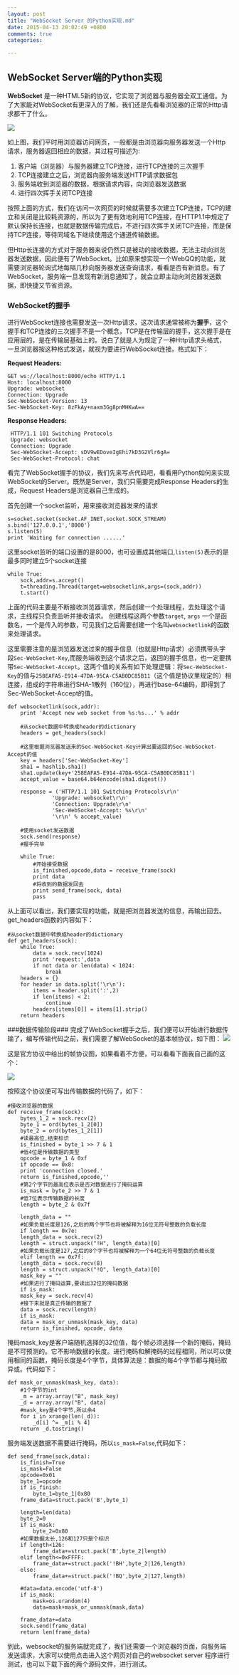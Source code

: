 ```yaml
---
layout: post
title: "WebSocket Server 的Python实现.md"
date: 2015-04-13 20:02:49 +0800
comments: true
categories: 

---
```

## WebSocket Server端的Python实现 ##

**WebSocket** 是一种HTML5新的协议，它实现了浏览器与服务器全双工通信。为了大家能对WebSocket有更深入的了解，我们还是先看看浏览器的正常的Http请求都干了什么。

![](http://i2.tietuku.com/14cbfc2972b5206f.jpg)

如上图，我们平时用浏览器访问网页，一般都是由浏览器向服务器发送一个Http请求，服务器返回相应的数据，其过程可描述为:

1. 客户端（浏览器）与服务器建立TCP连接，进行TCP连接的三次握手
2. TCP连接建立之后，浏览器向服务端发送HTTP请求数据包
3. 服务端收到浏览器的数据，根据请求内容，向浏览器发送数据
4. 进行四次挥手关闭TCP连接

按照上面的方式，我们在访问一次网页的时候就需要多次建立TCP连接，TCP的建立和关闭是比较耗资源的，所以为了更有效地利用TCP连接，在HTTP1.1中规定了默认保持长连接，也就是数据传输完成后，不进行四次挥手关闭TCP连接，而是保持TCP连接，等待同域名下继续使用这个通道传输数据。

但Http长连接的方式对于服务器来说仍然只是被动的接收数据，无法主动向浏览器发送数据，因此便有了WebSocket。比如原来想实现一个WebQQ的功能，就需要浏览器轮询式地每隔几秒向服务器发送查询请求，看看是否有新消息。有了WebSocket，服务端一旦发现有新消息通知了，就会立即主动向浏览器发送数据，即快捷又节省资源。

### WebSocket的握手 ###

进行WebSocket连接也需要发送一次Http请求，这次请求通常被称为**握手**，这个握手和TCP连接的三次握手不是一个概念，TCP是在传输层的握手，这次握手是在应用层的，是在传输层基础上的。说白了就是人为规定了一种Http请求头格式，一旦浏览器按这种格式发送，就视为要进行WebSocket连接。格式如下：

**Request Headers:**

	GET ws://localhost:8000/echo HTTP/1.1
	Host: localhost:8000
	Upgrade: websocket
	Connection: Upgrade
	Sec-WebSocket-Version: 13
	Sec-WebSocket-Key: 8zFkAy+naxm3Gg8pnMHKwA==

**Response Headers:**

	 HTTP/1.1 101 Switching Protocols
	 Upgrade: websocket
	 Connection: Upgrade
	 Sec-WebSocket-Accept: sDV9wEDoveIgEhi7kD3G2Vlr6gA=
	 Sec-WebSocket-Protocol: chat 

看完了WebSocket握手的协议，我们先来写点代码吧，看看用Python如何来实现WebSocket的Server。既然是Server，我们只需要完成Response Headers的生成，Request Headers是浏览器自己生成的。

首先创建一个socket监听，用来接收浏览器发来的请求

    s=socket.socket(socket.AF_INET,socket.SOCK_STREAM)
    s.bind('127.0.0.1','8000')
	s.listen(5)
	print 'Waiting for connection ......'

这里socket监听的端口设置的是8000，也可设置成其他端口,`listen(5)`表示的是最多同时建立5个socket连接

	while True:
		sock,addr=s.accept()
		t=threading.Thread(target=websocketlink,args=(sock,addr))
		t.start()

上面的代码主要是不断接收浏览器请求，然后创建一个处理线程，去处理这个请求，主线程只负责监听并接收请求。
创建线程这两个参数`target`, `args` 一个是函数名，一个是传入的参数，可见我们之后需要创建一个名叫`websocketlink`的函数来处理请求。

这里需要注意的是浏览器发送过来的握手信息（也就是Http请求）必须携带头字段`Sec-WebSocket-Key`,而服务端收到这个请求之后，返回的握手信息，也一定要携带`Sec-WebSocket-Accept`。这两个值的关系有如下处理逻辑：将`Sec-WebSocket-Key`的值与`258EAFA5-E914-47DA-95CA-C5AB0DC85B11`（这个值是协议里规定的）相连接，组成的字符串进行SHA-1散列（160位），再进行base-64编码，即得到了Sec-WebSocket-Accept的值。


	def websocketlink(sock,addr):
	    print 'Accept new web socket from %s:%s...' % addr
	
	    #从socket数据中转换成header的dictionary
	    headers = get_headers(sock)
	    
	    #这里根据浏览器发送来的Sec-WebSocket-Key计算出要返回的Sec-WebSocket-Accept的值
	    key = headers['Sec-WebSocket-Key']
	    sha1 = hashlib.sha1()
	    sha1.update(key+'258EAFA5-E914-47DA-95CA-C5AB0DC85B11')
	    accept_value = base64.b64encode(sha1.digest())
	    
	    response = ('HTTP/1.1 101 Switching Protocols\r\n'
	              'Upgrade: websocket\r\n'
	              'Connection: Upgrade\r\n'
	              'Sec-WebSocket-Accept: %s\r\n'
	              '\r\n' % accept_value)
	
	    #使用socket发送数据
	    sock.send(response)
	    #握手完毕

		while True:
		    #开始接受数据
		    is_finished,opcode,data = receive_frame(sock)
		    print data
		    #将收到的数据发回去
		    print send_frame(sock, data)
		    pass


从上面可以看出，我们要实现的功能，就是把浏览器发送的信息，再输出回去。get_headers函数的内容如下：

	#从socket数据中转换成header的dictionary
	def get_headers(sock):
		while True:
		    data = sock.recv(1024)
		    print 'request:',data
		    if not data or len(data) < 1024:
		        break
		headers = {}
		for header in data.split('\r\n'):
		    items = header.split(':',2)
		    if len(items) < 2:
		        continue
		    headers[items[0]] = items[1].strip()
		return headers


###数据传输阶段###
完成了WebSocket握手之后，我们便可以开始进行数据传输了，编写传输代码之前，我们需要了解WebSocket的基本帧协议，如下图：
![](http://i2.tietuku.com/70b219809b2daab0.png)

这是官方协议中给出的帧协议图，如果看着不方便，可以看看下面我自己画的这个：

![](http://i2.tietuku.com/85363867a3755d87.jpg)

按照这个协议便可写出传输数据的代码了，如下：

    #接收浏览器的数据
    def receive_frame(sock):
	    bytes_1_2 = sock.recv(2)
	    byte_1 = ord(bytes_1_2[0])
	    byte_2 = ord(bytes_1_2[1])
	    #读最高位,结束标识
	    is_finished = byte_1 >> 7 & 1
	    #低4位是传输数据的类型
	    opcode = byte_1 & 0xf
	    if opcode == 0x8:
	    print 'connection closed.'
	    return is_finished,opcode,''
	    #第2个字节的最高位表示是否对数据进行了掩码运算
	    is_mask = byte_2 >> 7 & 1
	    #低7位表示传输数据的长度
	    length = byte_2 & 0x7f
	    
	    length_data = ""
	    #如果负载长度是126,之后的两个字节也将被解释为16位无符号整数的负载长度
	    if length == 0x7e:
	    length_data = sock.recv(2)
	    length = struct.unpack("!H", length_data)[0]
	    #如果负载长度是127,之后的8个字节也将被解释为一个64位无符号整数的负载长度
	    elif length == 0x7f:
	    length_data = sock.recv(8)
	    length = struct.unpack("!Q", length_data)[0]
	    mask_key = ""
	    #如果进行了掩码运算,要读出32位的掩码数据
	    if is_mask:
	    mask_key = sock.recv(4)
	    #接下来就是真正传输的数据了
	    data = sock.recv(length)
	    if is_mask:
	    data = mask_or_unmask(mask_key, data)
	    return is_finished, opcode, data

掩码mask_key是客户端随机选择的32位值，每个帧必须选择一个新的掩码，掩码是不可预测的。它不影响数据的长度。进行掩码和解掩码的过程相同，所以可以使用相同的函数，掩码长度是4个字节，具体算法是：数据的每4个字节都与掩码取异或。代码如下：

	def mask_or_unmask(mask_key, data):
        #1个字节的int
        _m = array.array("B", mask_key)
        _d = array.array("B", data)
        #mask_key是4个字节,所以余4
        for i in xrange(len(_d)):
            _d[i] ^= _m[i % 4]
        return _d.tostring()

服务端发送数据不需要进行掩码，所以`is_mask=False`,代码如下：

	def send_frame(sock,data):
	    is_finish=True
	    is_mask=False
	    opcode=0x01
	    byte_1=opcode
	    if is_finish:
	        byte_1=byte_1|0x80
	    frame_data=struct.pack('B',byte_1)
	    
	    length=len(data)
	    byte_2=0
	    if is_mask:
	        byte_2=0x80
	    #如果数据太长,126和127只是个标识
	    if length<126:
	        frame_data+=struct.pack('B',byte_2|length)
	    elif length<=0xFFFF:
	        frame_data+=struct.pack('!BH',byte_2|126,length)
	    else:
	        frame_data+=struct.pack('!BQ',byte_2|127,length)
	        
	    #data=data.encode('utf-8')
	    if is_mask:
	        mask=os.urandom(4)
	        data=mask+mask_or_unmask(mask,data)
	        
	    frame_data+=data
	    sock.send(frame_data)
	    return len(frame_data)

到此，websocket的服务端就完成了，我们还需要一个浏览器的页面，向服务端发送请求，大家可以使用点击进入这个网页对自己的websocket server 程序进行测试，也可以下载下面的两个源码文件，进行测试。